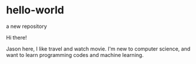 # hello-world
a new repository

Hi there!

Jason here, I like travel and watch movie.
I'm new to computer science, and want to learn programming codes and machine learning.
